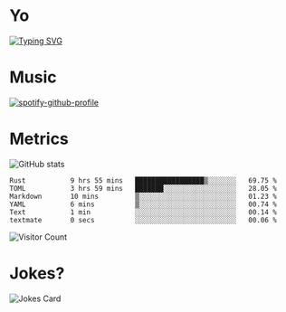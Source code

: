 # Yo

[![Typing SVG](https://readme-typing-svg.herokuapp.com?center=true&lines=Hel++l+o+wo+o+++r+l+++++++++d;Rust;Substrate;Dust;Guts)](https://git.io/typing-svg)

# Music

[![spotify-github-profile](https://spotify-github-profile.vercel.app/api/view?uid=na5blcw6x0jzl3k1m6uxyyk3y&cover_image=true&theme=default&bar_color=276524&bar_color_cover=true)](https://github.com/kittinan/spotify-github-profile)

# Metrics

![GitHub stats](https://github-readme-stats.vercel.app/api?username=AwesomeIbex&count_private=true&show_icons=true&theme=cobalt)

<!--START_SECTION:waka-->

```text
Rust           9 hrs 55 mins   █████████████████▒░░░░░░░   69.75 %
TOML           3 hrs 59 mins   ███████░░░░░░░░░░░░░░░░░░   28.05 %
Markdown       10 mins         ▒░░░░░░░░░░░░░░░░░░░░░░░░   01.23 %
YAML           6 mins          ▒░░░░░░░░░░░░░░░░░░░░░░░░   00.74 %
Text           1 min           ░░░░░░░░░░░░░░░░░░░░░░░░░   00.14 %
textmate       0 secs          ░░░░░░░░░░░░░░░░░░░░░░░░░   00.06 %
```

<!--END_SECTION:waka-->

![Visitor Count](https://profile-counter.glitch.me/AwesomeIbex/count.svg)

# Jokes?

![Jokes Card](https://readme-jokes.vercel.app/api)

